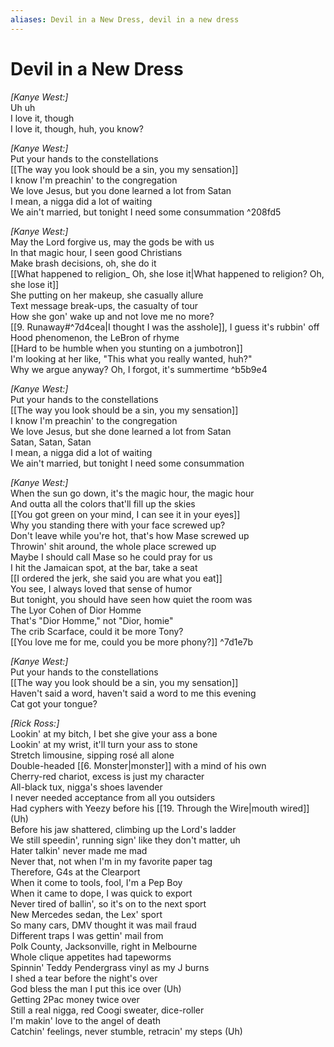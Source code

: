 ```yaml
---
aliases: Devil in a New Dress, devil in a new dress
---
```


# Devil in a New Dress

_[Kanye West:]_  
Uh uh  
I love it, though  
I love it, though, huh, you know?  

_[Kanye West:]_  
Put your hands to the constellations  
[[The way you look should be a sin, you my sensation]]  
I know I'm preachin' to the congregation  
We love Jesus, but you done learned a lot from Satan  
I mean, a nigga did a lot of waiting  
We ain't married, but tonight I need some consummation ^208fd5

_[Kanye West:]_  
May the Lord forgive us, may the gods be with us  
In that magic hour, I seen good Christians  
Make brash decisions, oh, she do it  
[[What happened to religion_ Oh, she lose it|What happened to religion? Oh, she lose it]]  
She putting on her makeup, she casually allure  
Text message break-ups, the casualty of tour  
How she gon' wake up and not love me no more?  
[[9. Runaway#^7d4cea|I thought I was the asshole]], I guess it's rubbin' off  
Hood phenomenon, the LeBron of rhyme  
[[Hard to be humble when you stunting on a jumbotron]]  
I'm looking at her like, "This what you really wanted, huh?"  
Why we argue anyway? Oh, I forgot, it's summertime ^b5b9e4

_[Kanye West:]_  
Put your hands to the constellations  
[[The way you look should be a sin, you my sensation]]  
I know I'm preachin' to the congregation  
We love Jesus, but she done learned a lot from Satan  
Satan, Satan, Satan  
I mean, a nigga did a lot of waiting  
We ain't married, but tonight I need some consummation  

_[Kanye West:]_  
When the sun go down, it's the magic hour, the magic hour  
And outta all the colors that'll fill up the skies  
[[You got green on your mind, I can see it in your eyes]]  
Why you standing there with your face screwed up?  
Don't leave while you're hot, that's how Mase screwed up  
Throwin' shit around, the whole place screwed up  
Maybe I should call Mase so he could pray for us  
I hit the Jamaican spot, at the bar, take a seat  
[[I ordered the jerk, she said you are what you eat]]  
You see, I always loved that sense of humor  
But tonight, you should have seen how quiet the room was  
The Lyor Cohen of Dior Homme  
That's "Dior Homme," not "Dior, homie"  
The crib Scarface, could it be more Tony?  
[[You love me for me, could you be more phony?]] ^7d1e7b

_[Kanye West:]_  
Put your hands to the constellations  
[[The way you look should be a sin, you my sensation]]  
Haven't said a word, haven't said a word to me this evening  
Cat got your tongue?  

_[Rick Ross:]_  
Lookin' at my bitch, I bet she give your ass a bone  
Lookin' at my wrist, it'll turn your ass to stone  
Stretch limousine, sipping rosé all alone  
Double-headed [[6. Monster|monster]] with a mind of his own  
Cherry-red chariot, excess is just my character  
All-black tux, nigga's shoes lavender  
I never needed acceptance from all you outsiders  
Had cyphers with Yeezy before his [[19. Through the Wire|mouth wired]] (Uh)  
Before his jaw shattered, climbing up the Lord's ladder  
We still speedin', running sign' like they don't matter, uh  
Hater talkin' never made me mad  
Never that, not when I'm in my favorite paper tag  
Therefore, G4s at the Clearport  
When it come to tools, fool, I'm a Pep Boy  
When it came to dope, I was quick to export  
Never tired of ballin', so it's on to the next sport  
New Mercedes sedan, the Lex' sport  
So many cars, DMV thought it was mail fraud  
Different traps I was gettin' mail from  
Polk County, Jacksonville, right in Melbourne  
Whole clique appetites had tapeworms  
Spinnin' Teddy Pendergrass vinyl as my J burns  
I shed a tear before the night's over  
God bless the man I put this ice over (Uh)  
Getting 2Pac money twice over  
Still a real nigga, red Coogi sweater, dice-roller  
I'm makin' love to the angel of death  
Catchin' feelings, never stumble, retracin' my steps (Uh)
